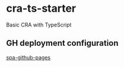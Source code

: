 # cra-ts-starter
Basic CRA with TypeScript

## GH deployment configuration
[spa-github-pages](https://github.com/rafgraph/spa-github-pages)
